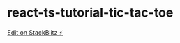 # react-ts-tutorial-tic-tac-toe

[Edit on StackBlitz ⚡️](https://stackblitz.com/edit/react-ts-tutorial-tic-tac-toe)